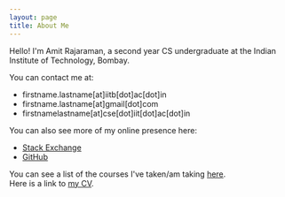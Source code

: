 ```yaml
---
layout: page
title: About Me
---
```


Hello! I'm Amit Rajaraman, a second year CS undergraduate at the Indian Institute of Technology, Bombay.

You can contact me at:
* firstname.lastname[at]iitb[dot]ac[dot]in
* firstname.lastname[at]gmail[dot]com
* firstnamelastname[at]cse[dot]iit[dot]ac[dot]in

You can also see more of my online presence here:
* [Stack Exchange](https://stackexchange.com/users/10918067/amit-rajaraman)
* [GitHub](https://github.com/amitrajaraman)

You can see a list of the courses I've taken/am taking [here](courses).    
Here is a link to [my CV](CV.pdf).